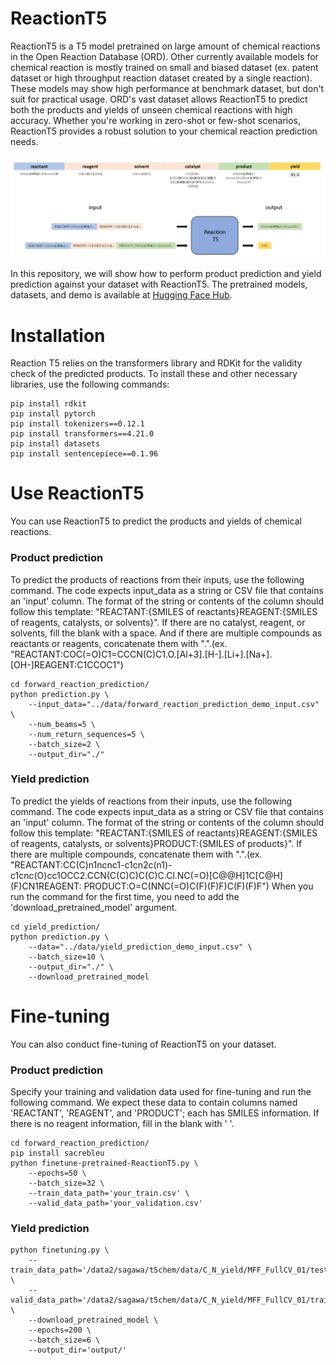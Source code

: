 # ReactionT5
ReactionT5 is a T5 model pretrained on large amount of chemical reactions in the Open Reaction Database (ORD). Other currently available models for chemical reaction is mostly trained on small and biased dataset (ex. patent dataset or high throughput reaction dataset created by a single reaction). These models may show high performance at benchmark dataset, but don't suit for practical usage. ORD's vast dataset allows ReactionT5 to predict both the products and yields of unseen chemical reactions with high accuracy. Whether you're working in zero-shot or few-shot scenarios, ReactionT5 provides a robust solution to your chemical reaction prediction needs.

![model image](https://github.com/sagawatatsuya/ReactionT5/blob/main/model-image.png)


In this repository, we will show how to perform product prediction and yield prediction against your dataset with ReactionT5. The pretrained models, datasets, and demo is available at [Hugging Face Hub](https://huggingface.co/sagawa).


# Installation
Reaction T5 relies on the transformers library and RDKit for the validity check of the predicted products. To install these and other necessary libraries, use the following commands:
```
pip install rdkit
pip install pytorch
pip install tokenizers==0.12.1
pip install transformers==4.21.0
pip install datasets
pip install sentencepiece==0.1.96
```


# Use ReactionT5
You can use ReactionT5 to predict the products and yields of chemical reactions.

### Product prediction
To predict the products of reactions from their inputs, use the following command. The code expects input_data as a string or CSV file that contains an 'input' column. The format of the string or contents of the column should follow this template: "REACTANT:{SMILES of reactants}REAGENT:{SMILES of reagents, catalysts, or solvents}". If there are no catalyst, reagent, or solvents, fill the blank with a space. And if there are multiple compounds as reactants or reagents, concatenate them with ".".(ex. "REACTANT:COC(=O)C1=CCCN(C)C1.O.\[Al+3].\[H-].\[Li+].\[Na+].\[OH-]REAGENT:C1CCOC1")
```
cd forward_reaction_prediction/
python prediction.py \
    --input_data="../data/forward_reaction_prediction_demo_input.csv" \
    --num_beams=5 \
    --num_return_sequences=5 \
    --batch_size=2 \
    --output_dir="./"
```

### Yield prediction
To predict the yields of reactions from their inputs, use the following command. The code expects input_data as a string or CSV file that contains an 'input' column. The format of the string or contents of the column should follow this template: "REACTANT:{SMILES of reactants}REAGENT:{SMILES of reagents, catalysts, or solvents}PRODUCT:{SMILES of products}". If there are multiple compounds, concatenate them with ".".(ex. "REACTANT:CC(C)n1ncnc1-c1cn2c(n1)-c1cnc(O)cc1OCC2.CCN(C(C)C)C(C)C.Cl.NC(=O)\[C@@H]1C\[C@H](F)CN1REAGENT: PRODUCT:O=C(NNC(=O)C(F)(F)F)C(F)(F)F")
When you run the command for the first time, you need to add the 'download_pretrained_model' argument.
```
cd yield_prediction/
python prediction.py \
    --data="../data/yield_prediction_demo_input.csv" \
    --batch_size=10 \
    --output_dir="./" \
    --download_pretrained_model
```


# Fine-tuning
You can also conduct fine-tuning of ReactionT5 on your dataset. 

### Product prediction
Specify your training and validation data used for fine-tuning and run the following command. We expect these data to contain columns named 'REACTANT', 'REAGENT', and 'PRODUCT'; each has SMILES information. If there is no reagent information, fill in the blank with ' '.
```
cd forward_reaction_prediction/
pip install sacrebleu
python finetune-pretrained-ReactionT5.py \
    --epochs=50 \
    --batch_size=32 \
    --train_data_path='your_train.csv' \
    --valid_data_path='your_validation.csv'
```

### Yield prediction

```
python finetuning.py \
    --train_data_path='/data2/sagawa/t5chem/data/C_N_yield/MFF_FullCV_01/test.csv' \
    --valid_data_path='/data2/sagawa/t5chem/data/C_N_yield/MFF_FullCV_01/train.csv' \
    --download_pretrained_model \
    --epochs=200 \
    --batch_size=6 \
    --output_dir='output/'
```

